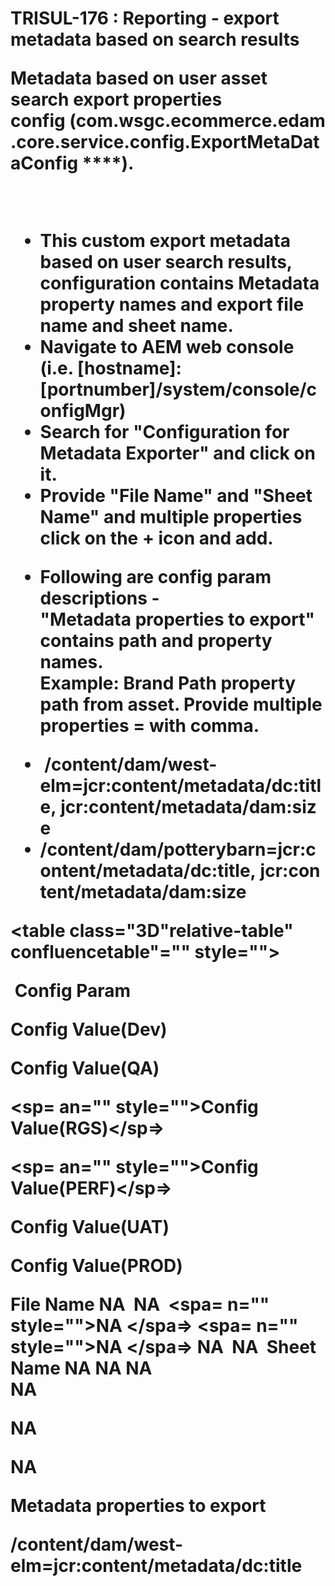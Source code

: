 
    
# TRISUL-176 : Reporting - export metadata based on search results&#13;&#10;    <div class="Section1">&#13;&#10;        <p>**Metadata based on user asset search export properties config&nbsp;(com.wsgc.ecommerce.edam.core.service.config.ExportMetaDataConfig&#13;&#10;****).**</p>&#13;&#10;<p><br></p>&#13;&#10;<ul>&#13;&#10;<li>This custom export metadata based on user search results, configuration contains Metadata property names and export file name and sheet name.</li>&#13;&#10;<li>Navigate to AEM web console (i.e. [hostname]:[portnumber]/system/console/configMgr)</li>&#13;&#10;<li>Search for "Configuration for Metadata Exporter" and click on it.</li>&#13;&#10;<li>Provide "<span style="">File Name</span>" and "Sheet Name" and&nbsp;<span style="">multiple properties click on the + icon and add.</span></li>&#13;&#10;<li><p>Following are config param descriptions -<br>"Metadata properties to export"&nbsp; contains path and property names.<br><span style="" r="gb(0,0,0);&quot;">**Example**:&nbsp;<span style="">Brand Path property path from asset. Provide multiple properties =&#13;&#10;with comma.</span></span><span style="">&nbsp; &nbsp; &nbsp; &nbsp; &nbsp; &nbsp; &nbsp; &nbsp; </span></p></li>&#13;&#10;<li><span style="">&nbsp;/content/dam/west-elm=<span style="">jcr:content/metadata/dc:title,</span><span style=""><span>&nbsp;</span>jcr:content/metadata/dam:size</span></span></li>&#13;&#10;<li><span style="">/content/dam/potterybarn=</span><span style="">jcr:content/metadata/dc:title,</span><span style="">&nbsp;jcr:content/metadata/dam:size</span></li>&#13;&#10;</ul>&#13;&#10;<div class="3D&quot;table-wrap&quot;">&#13;&#10;<table class="3D&quot;relative-table" confluencetable"="" style="">&#13;&#10;<colgroup>&#13;&#10;<col style="">&#13;&#10;<col style="">&#13;&#10;<col style="">&#13;&#10;<col style="">&#13;&#10;<col style="">&#13;&#10;<col style="">&#13;&#10;<col style="">&#13;&#10;</colgroup>&#13;&#10;<thead>&#13;&#10;<tr>&#13;&#10;<th style="" class="3D&quot;confluenceTh&quot;"><p><span style="" lor:="">&nbsp;Config Param</span></p></th>&#13;&#10;<th style="" class="3D&quot;confluenceTh&quot;"><p><span style="" lor:="">Config Value(Dev)</span></p></th>&#13;&#10;<th style="" class="3D&quot;confluenceTh&quot;"><p><span style="" lor:="">Config Value(QA)</span></p></th>&#13;&#10;<th style="" colspan="3D&quot;1&quot;" class="3D&quot;confluenceTh&quot;"><p><sp= an="" style="">Config Value(RGS)</sp=></p></th>&#13;&#10;<th style="" colspan="3D&quot;1&quot;" class="3D&quot;confluenceTh&quot;"><p><sp= an="" style="">Config Value(PERF)</sp=></p></th>&#13;&#10;<th style="" class="3D&quot;confluenceTh&quot;"><p><span style="" lor:="">Config Value(UAT)</span></p></th>&#13;&#10;<th style="" class="3D&quot;confluenceTh&quot;"><p><span style="" lor:="">Config Value(PROD)</span></p></th>&#13;&#10;</tr>&#13;&#10;</thead>&#13;&#10;<tbody>&#13;&#10;<tr>&#13;&#10;<td style="" class="3D&quot;confluenceTd&quot;"><span style="" :="">File Name</span></td>&#13;&#10;<td style="" class="3D&quot;confluenceTd&quot;"><span style="" or:="">NA<span>&nbsp;</span></span></td>&#13;&#10;<td style="" class="3D&quot;confluenceTd&quot;"><span style="" or:="">NA<span>&nbsp;</span></span></td>&#13;&#10;<td style="" colspan="3D&quot;1&quot;" class="3D&quot;confluenceTd&quot;"><spa= n="" style="">NA<span>&nbsp;</span></spa=></td>&#13;&#10;<td style="" colspan="3D&quot;1&quot;" class="3D&quot;confluenceTd&quot;"><spa= n="" style="">NA<span>&nbsp;</span></spa=></td>&#13;&#10;<td style="" class="3D&quot;confluenceTd&quot;"><span style="" or:="">NA<span>&nbsp;</span></span></td>&#13;&#10;<td style="" class="3D&quot;confluenceTd&quot;"><span style="" or:="">NA<span>&nbsp;</span></span></td>&#13;&#10;</tr>&#13;&#10;<tr>&#13;&#10;<td style="" class="3D&quot;confluenceTd&quot;"><span style="" :="">Sheet Name</span></td>&#13;&#10;<td style="" class="3D&quot;confluenceTd&quot;"><span style="" :="">NA</span></td>&#13;&#10;<td style="" class="3D&quot;confluenceTd&quot;"><span style="" :="">NA</span></td>&#13;&#10;<td style="" colspan="3D&quot;1&quot;" class="3D&quot;confluenceTd&quot;">NA<br>&#13;&#10;</td><td style="" colspan="3D&quot;1&quot;" class="3D&quot;confluenceTd&quot;">NA<br>&#13;&#10;</td><td style="" class="3D&quot;confluenceTd&quot;"><p>NA<br></p></td>&#13;&#10;<td style="" class="3D&quot;confluenceTd&quot;"><p>NA<br></p></td>&#13;&#10;</tr>&#13;&#10;<tr>&#13;&#10;<td style="" class="3D&quot;confluenceTd&quot;">Metadata properties to export</td>&#13;&#10;<td style="" class="3D&quot;confluenceTd&quot;"><p><span style="" lor:="">/content/dam/west-elm=<span style="">jcr:content/metadata/dc:title</span></span></p></td>&#13;&#10;<td style="" class="3D&quot;confluenceTd&quot;"><p><br></p></td>&#13;&#10;<td style="" colspan="3D&quot;1&quot;" class="3D&quot;confluenceTd&quot;"><br>&#13;&#10;</td><td style="" colspan="3D&quot;1&quot;" class="3D&quot;confluenceTd&quot;"><br>&#13;&#10;</td><td style="" class="3D&quot;confluenceTd&quot;"><p><br></p></td>&#13;&#10;<td style="" class="3D&quot;confluenceTd&quot;"><p><br></p></td>&#13;&#10;</tr>&#13;&#10;</tbody>&#13;&#10;</table>&#13;&#10;</div>&#13;&#10;    </div>&#13;&#10;&#13;&#10;&#13;&#10;&#13;&#10;